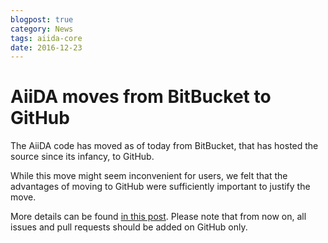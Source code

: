 ```yaml
---
blogpost: true
category: News
tags: aiida-core
date: 2016-12-23
---
```


# AiiDA moves from BitBucket to GitHub

The AiiDA code has moved as of today from BitBucket, that has hosted the source since its infancy, to GitHub.

While this move might seem inconvenient for users, we felt that the advantages of moving to GitHub were sufficiently important to justify the move.

More details can be found [in this post](https://groups.google.com/forum/?hl=en#!topic/aiidausers/6MJSF5WNz7s). Please note that from now on, all issues and pull requests should be added on GitHub only.
